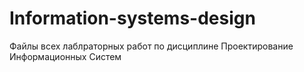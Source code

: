 # Information-systems-design
Файлы всех лаблраторных работ по дисциплине Проектирование Информационных Систем
